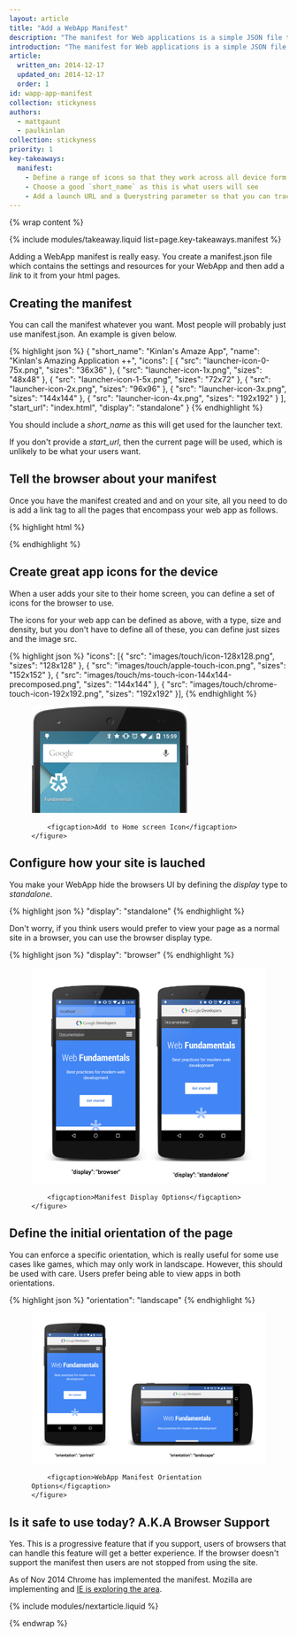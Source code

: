 ```yaml
---
layout: article
title: "Add a WebApp Manifest"
description: "The manifest for Web applications is a simple JSON file that gives you, the developer, the ability to control how your app appears to the user in the areas that they would expect to see apps (for example the mobile home screen), direct what the user can launch and more importantly how they can launch it. In the future the manifest will give you even more control over your app, but right now we are just focusing on how your app can be launched."
introduction: "The manifest for Web applications is a simple JSON file that gives you, the developer, the ability to control how your app appears to the user in the areas that they would expect to see apps (for example the mobile home screen), direct what the user can launch and more importantly how they can launch it. In the future the manifest will give you even more control over your app, but right now we are just focusing on how your app can be launched."
article:
  written_on: 2014-12-17
  updated_on: 2014-12-17
  order: 1
id: wapp-app-manifest
collection: stickyness
authors:
  - mattgaunt
  - paulkinlan
collection: stickyness
priority: 1
key-takeaways:
  manifest:
    - Define a range of icons so that they work across all device form factors
    - Choose a good `short_name` as this is what users will see
    - Add a launch URL and a Querystring parameter so that you can track how many users launch your app
---
```


{% wrap content %}

{% include modules/takeaway.liquid list=page.key-takeaways.manifest %}

Adding a WebApp manifest is really easy. You create a manifest.json
file which contains the settings and resources for your WebApp and
then add a *link* to it from your html pages.

## Creating the manifest

You can call the manifest whatever you want. Most people will probably just use manifest.json. An example is given below.

{% highlight json %}
{
  "short_name": "Kinlan's Amaze App",
  "name": "Kinlan's Amazing Application ++",
  "icons": [
    {
      "src": "launcher-icon-0-75x.png",
      "sizes": "36x36"
    },
    {
      "src": "launcher-icon-1x.png",
      "sizes": "48x48"
    },
    {
      "src": "launcher-icon-1-5x.png",
      "sizes": "72x72"
    },
    {
      "src": "launcher-icon-2x.png",
      "sizes": "96x96"
    },
    {
      "src": "launcher-icon-3x.png",
      "sizes": "144x144"
    },
    {
      "src": "launcher-icon-4x.png",
      "sizes": "192x192"
    }
  ],
  "start_url": "index.html",
  "display": "standalone"
}
{% endhighlight %}

You should include a *short_name* as this will get used for the launcher text.

If you don't provide a *start_url*, then the current page will be used, which is unlikely to be what your users want.

## Tell the browser about your manifest

Once you have the manifest created and and on your site, all you need to do is add a link tag to all the pages that encompass your web app as follows.

{% highlight html %}
<link rel="manifest" href="/manifest.json">
{% endhighlight %}

## Create great app icons for the device

When a user adds your site to their home screen, you can define a set of icons for the browser to use.

The icons for your web app can be defined as above, with a type, size and density, but you don't have to define all of these, you can define just sizes and the image src.

{% highlight json %}
"icons": [{
    "src": "images/touch/icon-128x128.png",
    "sizes": "128x128"
  }, {
    "src": "images/touch/apple-touch-icon.png",
    "sizes": "152x152"
  }, {
    "src": "images/touch/ms-touch-icon-144x144-precomposed.png",
    "sizes": "144x144"
  }, {
    "src": "images/touch/chrome-touch-icon-192x192.png",
    "sizes": "192x192"
  }],
{% endhighlight %}

<div class="clear g-wide--full">
    <figure>
        <img src="images/homescreen-icon.png" alt="Add to Home screen Icon">

        <figcaption>Add to Home screen Icon</figcaption>
    </figure>
</div>

<div class="clear"></div>

## Configure how your site is lauched

You make your WebApp hide the browsers UI by defining the *display* type to *standalone*.

{% highlight json %}
"display": "standalone"
{% endhighlight %}

Don't worry, if you think users would prefer to view your page as a normal site in a browser, you can use the browser display type.

{% highlight json %}
"display": "browser"
{% endhighlight %}

<div class="clear g-wide--full">
    <figure class="fluid">
        <img src="images/manifest-display-options.png" alt="web-app-capable">

        <figcaption>Manifest Display Options</figcaption>
    </figure>
</div>

<div class="clear"></div>

## Define the initial orientation of the page

You can enforce a specific orientation, which is really useful for some use cases like games, which may only work in landscape. However, this should be used with care. Users prefer being able to view apps in both orientations.

{% highlight json %}
"orientation": "landscape"
{% endhighlight %}

<div class="clear g-wide--full">
    <figure class="fluid">
        <img src="images/manifest-orientation-options.png" alt="WebApp Manifest Orientation Options">

        <figcaption>WebApp Manifest Orientation Options</figcaption>
    </figure>
</div>

<div class="clear"></div>

## Is it safe to use today? A.K.A Browser Support

Yes.  This is a progressive feature that if you support, users of browsers that can handle this feature will
get a better experience.  If the browser doesn't support the manifest then users are not stopped from using the
site.

As of Nov 2014 Chrome has implemented the manifest. Mozilla are implementing and [IE is exploring the area](https://status.modern.ie/webapplicationmanifest?term=manifest).

{% include modules/nextarticle.liquid %}

{% endwrap %}
